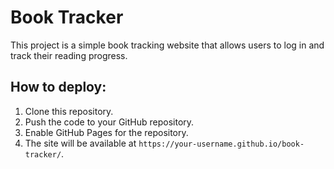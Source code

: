# Book Tracker

This project is a simple book tracking website that allows users to log in and track their reading progress.

## How to deploy:
1. Clone this repository.
2. Push the code to your GitHub repository.
3. Enable GitHub Pages for the repository.
4. The site will be available at `https://your-username.github.io/book-tracker/`.
